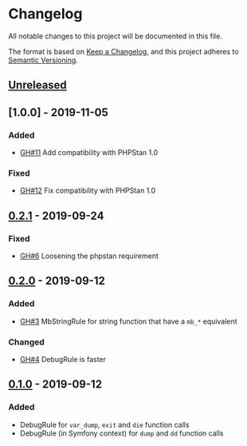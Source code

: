 # Changelog
All notable changes to this project will be documented in this file.

The format is based on [Keep a Changelog](https://keepachangelog.com/en/1.0.0/),
and this project adheres to [Semantic Versioning](https://semver.org/spec/v2.0.0.html).

## [Unreleased]
## [1.0.0] - 2019-11-05
### Added
- [GH#11](https://github.com/Korbeil/phpstan-generic-rules/pull/11) Add compatibility with PHPStan 1.0

### Fixed
- [GH#12](https://github.com/Korbeil/phpstan-generic-rules/pull/12) Fix compatibility with PHPStan 1.0

## [0.2.1] - 2019-09-24
### Fixed
- [GH#6](https://github.com/Korbeil/phpstan-generic-rules/pull/6) Loosening the phpstan requirement

## [0.2.0] - 2019-09-12
### Added
- [GH#3](https://github.com/Korbeil/phpstan-generic-rules/pull/3) MbStringRule for string function that have a `mb_*` equivalent

### Changed
- [GH#4](https://github.com/Korbeil/phpstan-generic-rules/pull/4) DebugRule is faster

## [0.1.0] - 2019-09-12
### Added
- DebugRule for `var_dump`, `exit` and `die` function calls
- DebugRule (in Symfony context) for `dump` and `dd` function calls

[Unreleased]: https://github.com/Korbeil/phpstan-generic-rules/compare/v0.2.1...HEAD
[0.2.1]: https://github.com/olivierlacan/keep-a-changelog/compare/v0.2.0...v0.2.1
[0.2.0]: https://github.com/olivierlacan/keep-a-changelog/compare/v0.1.0...v0.2.0
[0.1.0]: https://github.com/Korbeil/phpstan-generic-rules/releases/tag/v0.1.0
